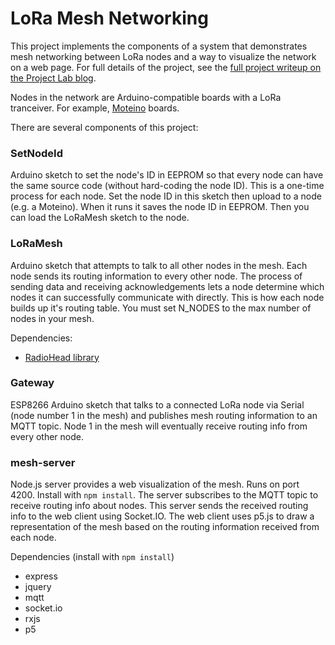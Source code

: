 # LoRa Mesh Networking

This project implements the components of a system that demonstrates mesh networking between LoRa nodes and a way to visualize the network on a web page. For full details of the project, see the [full project writeup on the Project Lab blog](https://nootropicdesign.com/projectlab/2018/10/20/lora-mesh-networking/).

Nodes in the network are Arduino-compatible boards with a LoRa tranceiver. For example, [Moteino](https://lowpowerlab.com/guide/moteino/lora-support/) boards.

There are several  components of this project:

### SetNodeId

Arduino sketch to set the node's ID in EEPROM so that every node can have the same source code (without hard-coding the node ID). This is a one-time process for each node. Set the node ID in this sketch then upload to a node (e.g. a Moteino). When it runs it saves the node ID in EEPROM. Then you can load the LoRaMesh sketch to the node.

### LoRaMesh

Arduino sketch that attempts to talk to all other nodes in the mesh. Each node sends its routing information to every other node. The process of sending data and receiving acknowledgements lets a node determine which nodes it can successfully communicate with directly. This is how each node builds up it's routing table. You must set N_NODES to the max number of nodes in your mesh.

Dependencies:

* [RadioHead library](http://www.airspayce.com/mikem/arduino/RadioHead/)


### Gateway

ESP8266 Arduino sketch that talks to a connected LoRa node via Serial (node number 1 in the mesh) and publishes mesh routing information to an MQTT topic. Node 1 in the mesh will eventually receive routing info from every other node.

### mesh-server

Node.js server provides a web visualization of the mesh. Runs on port 4200. Install with `npm install`. The server subscribes to the MQTT topic to receive routing info about nodes. This server sends the received routing info to the web client using Socket.IO. The web client uses p5.js to draw a representation of the mesh based on the routing information received from each node.

Dependencies (install with `npm install`)

* express
* jquery
* mqtt
* socket.io
* rxjs
* p5




